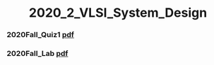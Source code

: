 <h1 align="center"> 2020_2_VLSI_System_Design </h1>

### 2020Fall_Quiz1 [pdf](https://github.com/wjdwls0630/2020_2_VLSI_System_Design/blob/master/Assignments/2020_Fall/2020Fall_EE714_Quiz1_2015104027_%E1%84%87%E1%85%A1%E1%86%A8%E1%84%8C%E1%85%A5%E1%86%BC%E1%84%8C%E1%85%B5%E1%86%AB.pdf)

### 2020Fall_Lab [pdf](https://github.com/wjdwls0630/2020_2_VLSI_System_Design/blob/master/Lab/2020_Fall/2020Fall_EE714_LAB1_2015104027_%E1%84%87%E1%85%A1%E1%86%A8%E1%84%8C%E1%85%A5%E1%86%BC%E1%84%8C%E1%85%B5%E1%86%AB_Score.pdf)
